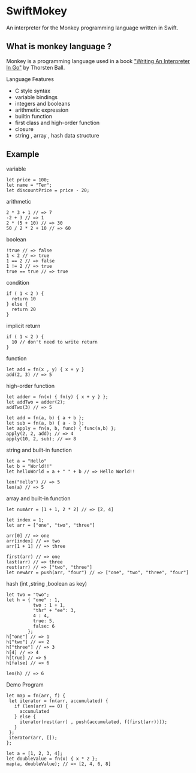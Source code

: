 # SwiftMokey
An interpreter for the Monkey programming language written in Swift.

What is monkey language ?
---------
Monkey is a programming language used in a book ["Writing An Interpreter In Go"](https://interpreterbook.com/) by Thorsten Ball.

Language Features
- C style syntax
- variable bindings
- integers and booleans
- arithmetic expression
- builtin function
- first class and high-order function
- closure
- string , array , hash data structure

Example
---------
variable
```
let price = 100;
let name = "Ter";
let discountPrice = price - 20;
```
arithmetic
```
2 * 3 + 1 // => 7
-2 + 3 // => 1
2 * (5 + 10) // => 30
50 / 2 * 2 + 10 // => 60
```

boolean
```
!true // => false
1 < 2 // => true
1 == 2 // => false
1 != 2 // => true
true == true // => true
```

condition 
```
if ( 1 < 2 ) { 
  return 10 
} else {
  return 20
}
```
implicit return
```
if ( 1 < 2 ) { 
  10 // don't need to write return
}
```

function
```
let add = fn(x , y) { x + y }
add(2, 3) // => 5
```

high-order function
```
let adder = fn(x) { fn(y) { x + y } };
let addTwo = adder(2);
addTwo(3) // => 5

let add = fn(a, b) { a + b };
let sub = fn(a, b) { a - b };
let apply = fn(a, b, func) { func(a,b) };
apply(2, 2, add); // => 4
apply(10, 2, sub); // => 8
```

string and built-in function
```
let a = "Hello"
let b = "World!!"
let helloWorld = a + " " + b // => Hello World!!

len("Hello") // => 5
len(a) // => 5
```

array and built-in function
```
let numArr = [1 + 1, 2 * 2] // => [2, 4]

let index = 1;
let arr = ["one", "two", "three"]

arr[0] // => one
arr[index] // => two
arr[1 + 1] // => three

first(arr) // => one
last(arr) // => three
rest(arr) // => ["two", "three"]
let newArr = push(arr, "four") // => ["one", "two", "three", "four"]
```

hash (int ,string ,boolean as key)

```
let two = "two";
let h = { "one" : 1, 
          two : 1 + 1, 
          "thr" + "ee": 3,
          4 : 4,
          true: 5,
          false: 6
        };
h["one"] // => 1
h["two"] // => 2
h["three"] // => 3
h[4] // => 4
h[true] // => 5
h[false] // => 6

len(h) // => 6
```
Demo Program

```
let map = fn(arr, f) {
 let iterator = fn(arr, accumulated) {
   if (len(arr) == 0) {
     accumulated
   } else {
     iterator(rest(arr) , push(accumulated, f(first(arr))));
   }
 };
 iterator(arr, []);
};

let a = [1, 2, 3, 4];
let doubleValue = fn(x) { x * 2 };
map(a, doubleValue); // => [2, 4, 6, 8]
```
